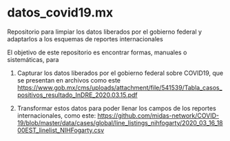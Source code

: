 # datos_covid19.mx
Repositorio para limpiar los datos liberados por el gobierno federal y adaptarlos a los esquemas de reportes internacionales

El objetivo de este repositorio es encontrar formas, manuales o sistemáticas, para

1) Capturar los datos liberados por el gobierno federal sobre COVID19, que se presentan en archivos como este https://www.gob.mx/cms/uploads/attachment/file/541539/Tabla_casos_positivos_resultado_InDRE_2020.03.15.pdf

2) Transformar estos datos para poder llenar los campos de los reportes internacionales, como este:
https://github.com/midas-network/COVID-19/blob/master/data/cases/global/line_listings_nihfogarty/2020_03_16_1800EST_linelist_NIHFogarty.csv
